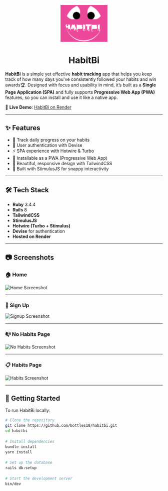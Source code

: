 <p align="center">
  <img src="screenshots/logo-habitbi.png" alt="HabitBi Logo" width="150" />
</p>

<h1 align="center">HabitBi</h1>




**HabitBi** is a simple yet effective **habit tracking** app that helps you keep track of how many days you've consistently followed your habits and win awards🏆. Designed with focus and usability in mind, it’s built as a **Single Page Application (SPA)** and fully supports **Progressive Web App (PWA)** features, so you can install and use it like a native app.

🚀 **Live Demo**: [HabitBi on Render](https://habitbi.onrender.com)

---

## ✨ Features

- 📆 Track daily progress on your habits
- 🔐 User authentication with Devise
- ⚡ SPA experience with Hotwire & Turbo
- 📱 Installable as a PWA (Progressive Web App)
- 🎨 Beautiful, responsive design with TailwindCSS
- 🧠 Built with StimulusJS for snappy interactivity

---

## 🛠️ Tech Stack

- **Ruby** 3.4.4
- **Rails** 8
- **TailwindCSS**
- **StimulusJS**
- **Hotwire (Turbo + Stimulus)**
- **Devise** for authentication
- **Hosted on Render**

---

## 📷 Screenshots

### 🏠 Home
![Home Screenshot](https://i.imgur.com/d8m10nM.png)

---

### 📝 Sign Up
![Signup Screenshot](https://i.imgur.com/upKtMwP.png)

---

### 📭 No Habits Page
![No Habits Screenshot](https://i.imgur.com/Dgjz7Un.png)

---

### 📋 Habits Page
![Habits Screenshot](https://i.imgur.com/xnSPL1B.png)

---

## 🚀 Getting Started

To run HabitBi locally:

```bash
# Clone the repository
git clone https://github.com/bottles10/habitbi.git
cd habitbi

# Install dependencies
bundle install
yarn install

# Set up the database
rails db:setup

# Start the development server
bin/dev
